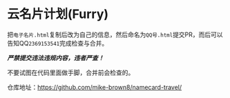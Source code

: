 # 云名片计划(Furry)
把`电子名片.html`复制后改为自己的信息，然后命名为`QQ号.html`提交PR，而后可以告知QQ`2369153541`完成检查与合并。

***严禁提交违法违规内容，违者严查！***

不要试图在代码里面做手脚，合并前会检查的。

仓库地址：https://github.com/mike-brown8/namecard-travel/